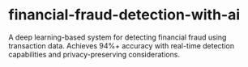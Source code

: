 # financial-fraud-detection-with-ai
A deep learning-based system for detecting financial fraud using transaction data. Achieves 94%+ accuracy with real-time detection capabilities and privacy-preserving considerations.
